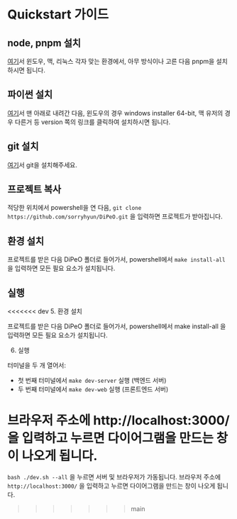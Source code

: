 # Quickstart 가이드

## node, pnpm 설치

[여기](https://nodejs.org/ko/download)서 윈도우, 맥, 리눅스 각자 맞는 환경에서, 아무 방식이나 고른 다음 pnpm을 설치하시면 됩니다.

## 파이썬 설치

[여기](https://www.python.org/downloads/release/python-3130/)서 맨 아래로 내려간 다음, 윈도우의 경우 windows installer 64-bit, 맥 유저의 경우 다른거 등 version 쪽의 링크를 클릭하여 설치하시면 됩니다.

## git 설치

[여기](https://git-scm.com/book/ko/v2/%EC%8B%9C%EC%9E%91%ED%95%98%EA%B8%B0-Git-%EC%84%A4%EC%B9%98)서 git을 설치해주세요.

## 프로젝트 복사

적당한 위치에서 powershell을 연 다음, `git clone https://github.com/sorryhyun/DiPeO.git` 을 입력하면 프로젝트가 받아집니다.

## 환경 설치

프로젝트를 받은 다음 DiPeO 폴더로 들어가서, powershell에서 `make install-all` 을 입력하면 모든 필요 요소가 설치됩니다.

## 실행

<<<<<<< dev
5. 환경 설치

프로젝트를 받은 다음 DiPeO 폴더로 들어가서, powershell에서 make install-all 을 입력하면 모든 필요 요소가 설치됩니다.

6. 실행

터미널을 두 개 열어서:
- 첫 번째 터미널에서 `make dev-server` 실행 (백엔드 서버)
- 두 번째 터미널에서 `make dev-web` 실행 (프론트엔드 서버)

브라우저 주소에 http://localhost:3000/ 을 입력하고 누르면 다이어그램을 만드는 창이 나오게 됩니다.
=======
`bash ./dev.sh --all` 을 누르면 서버 및 브라우저가 가동됩니다. 브라우저 주소에 `http://localhost:3000/` 을 입력하고 누르면 다이어그램을 만드는 창이 나오게 됩니다.
>>>>>>> main

